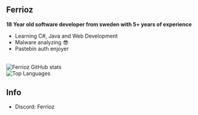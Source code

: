 ## Ferrioz

**18 Year old software developer from sweden with 5+ years of experience**

- Learning C#, Java and Web Development
- Malware analyzing 😎
- Pastebin auth enjoyer<br>
######
![Ferrioz GitHub stats](https://github-readme-stats.vercel.app/api?username=Ferrioz&theme=discord_old_blurple&show_icons=false)
<br>
![Top Languages](https://github-readme-stats.vercel.app/api/top-langs/?username=Ferrioz&theme=discord_old_blurple&show_icons=false)

## Info
 - Discord: Ferrioz
